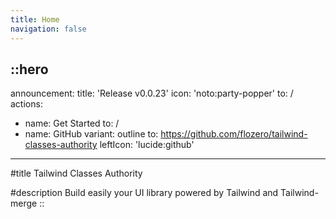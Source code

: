 ```yaml
---
title: Home
navigation: false
---
```


::hero
---
announcement:
  title: 'Release v0.0.23'
  icon: 'noto:party-popper'
  to: /
actions:
  - name: Get Started
    to: /
  - name: GitHub
    variant: outline
    to: https://github.com/flozero/tailwind-classes-authority
    leftIcon: 'lucide:github'
---

#title
Tailwind Classes Authority

#description
Build easily your UI library powered by Tailwind and Tailwind-merge
::
